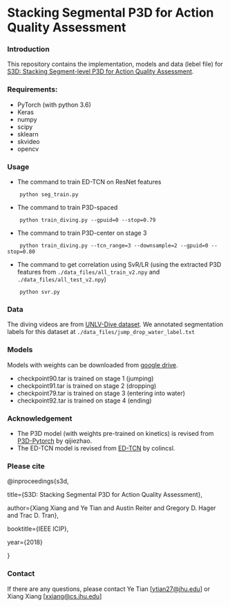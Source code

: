 # Stacking Segmental P3D for Action Quality Assessment

### Introduction
This repository contains the implementation, models and data (lebel file) for [S3D: Stacking Segment-level P3D for Action Quality Assessment](https://www.researchgate.net/publication/323074943_S3D_Fusing_Segment-level_P3D_for_Action_Quality_Assessment).

### Requirements:
- PyTorch (with python 3.6)
- Keras
- numpy
- scipy
- sklearn
- skvideo 
- opencv 

### Usage
* The command to train ED-TCN on ResNet features
```
	python seg_train.py 
```
* The command to train P3D-spaced
```
	python train_diving.py --gpuid=0 --stop=0.79
```
* The command to train P3D-center on stage 3
```
	python train_diving.py --tcn_range=3 --downsample=2 --gpuid=0 --stop=0.80
```
* The command to get correlation using SvR/LR (using the extracted P3D features from `./data_files/all_train_v2.npy` and `./data_files/all_test_v2.npy`)
```
	python svr.py
```
### Data
The diving videos are from [UNLV-Dive dataset](http://rtis.oit.unlv.edu/datasets.html). We annotated segmentation labels for this dataset at `./data_files/jump_drop_water_label.txt`

### Models
Models with weights can be downloaded from [google drive](https://drive.google.com/drive/folders/1zC-fghZIKDN5wr4jDLAO_OYAT7Y9ShUo). 
- checkpoint90.tar is trained on stage 1 (jumping)
- checkpoint91.tar is trained on stage 2 (dropping)
- checkpoint79.tar is trained on stage 3 (entering into water)
- checkpoint92.tar is trained on stage 4 (ending)
    
### Acknowledgement
- The P3D model (with weights pre-trained on kinetics) is revised from [P3D-Pytorch](https://github.com/qijiezhao/pseudo-3d-pytorch) by qijiezhao.
- The ED-TCN model is revised from [ED-TCN](https://github.com/colincsl/TemporalConvolutionalNetworks) by colincsl. 

### Please cite
@inproceedings{s3d,

  title={S3D: Stacking Segmental P3D for Action Quality Assessment},

  author={Xiang Xiang and Ye Tian and Austin Reiter and Gregory D. Hager and Trac D. Tran},
  
  booktitle={IEEE ICIP},
  
  year={2018}

}

### Contact
If there are any questions, please contact Ye Tian [ytian27@jhu.edu] or Xiang Xiang [xxiang@cs.jhu.edu]

